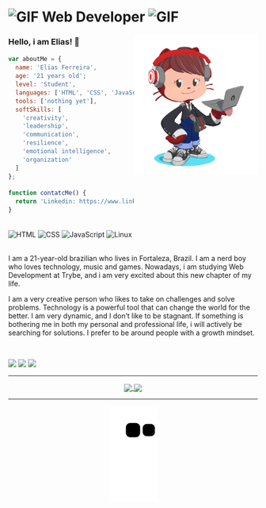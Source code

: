 # <img width="25px" alt="GIF" src="https://github.com/TheDudeThatCode/TheDudeThatCode/blob/master/Assets/Earth.gif"/> Web Developer <img width="25px" alt="GIF" src="https://github.com/TheDudeThatCode/TheDudeThatCode/blob/master/Assets/Earth.gif"/>

<img align="right" src="images/my_octocat.png" alt="My octocat" width="250px">

### Hello, i am Elias! 👋

```JavaScript
var aboutMe = {
  name: 'Elias Ferreira',
  age: '21 years old';
  level: 'Student',
  languages: ['HTML', 'CSS', 'JavaScript ES6'],
  tools: ['nothing yet'],
  softSkills: [
    'creativity',
    'leadership',
    'communication',
    'resilience',
    'emotional intelligence',
    'organization'
  ]
};

function contatcMe() {
  return 'Linkedin: https://www.linkedin.com/in/eliasef/';
}
```

<div style="display: inline_block"><br>
  <img align="center" alt="HTML" height="30" width="40" src="https://cdn.jsdelivr.net/gh/devicons/devicon/icons/html5/html5-original.svg">
  <img align="center" alt="CSS" height="30" width="40" src="https://cdn.jsdelivr.net/gh/devicons/devicon/icons/css3/css3-original.svg">
  <img align="center" alt="JavaScript" height="30" width="40" src="https://cdn.jsdelivr.net/gh/devicons/devicon/icons/javascript/javascript-original.svg">
  <img align="center" alt="Linux" height="30" width="40" src="https://cdn.jsdelivr.net/gh/devicons/devicon/icons/linux/linux-original.svg">
</div>
<br>

<p>I am a 21-year-old brazilian who lives in Fortaleza, Brazil. I am a nerd boy who loves technology, music and games. Nowadays, i am studying Web Development at Trybe, and i am very excited about this new chapter of my life.</p>
<p>I am a very creative person who likes to take on challenges and solve problems. Technology is a powerful tool that can change the world for the better. I am very dynamic, and I don’t like to be stagnant. If something is bothering me in both my personal and professional life, i will actively be searching for solutions. I prefer to be around people with a growth mindset.</p>
<br>
<div>
   
  <a href="https://www.linkedin.com/in/eliasef/" target="_blank"><img src="https://img.shields.io/badge/LinkedIn-0077B5?style=for-the-badge&logo=linkedin&logoColor=white" target="_blank"></a>
<a href = "mailto:eliasef0305@gmail.com"><img src="https://img.shields.io/badge/-Gmail-%23333?style=for-the-badge&logo=gmail&logoColor=white" target="_blank"></a>
  <a href="https://www.instagram.com/eliasef_/" target="_blank"><img src="https://img.shields.io/badge/Instagram-E4405F?style=for-the-badge&logo=instagram&logoColor=white" target="_blank"></a>
   
---

<div align="center"> 
     <a href="https://github.com/anuraghazra/github-readme-stats">
      <img align="center" src="https://github-readme-stats-sigma-five.vercel.app/api?username=eliasef&show_icons=true&include_all_commits=true&count_private=true&theme=react&line_height=40" />
    </a>
    <a href="https://github.com/anuraghazra/github-readme-stats">
      <img align="center" src="https://github-readme-stats.vercel.app/api/top-langs/?username=eliasef&theme=react&line_height=40&hide=css"/>
    </a>
  <a href="https://git.io/streak-stats">
   
---
  
![Snake animation](https://github.com/rafaballerini/rafaballerini/blob/output/github-contribution-grid-snake.svg)
